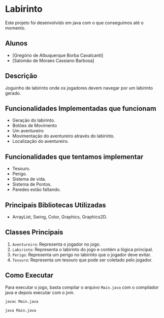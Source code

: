 # Labirinto

Este projeto foi desenvolvido em java com o que conseguimos até o momento.

## Alunos
- [Gregório de Albuquerque Borba Cavalcanti]
- [Salomão de Moraes Cassiano Barbosa]

## Descrição
Joguinho de labirinto onde os jogadores devem navegar por um labirinto gerado.

## Funcionalidades Implementadas que funcionam

- Geração do labirinto.
- Botões de Movimento
- Um aventureiro
- Movimentação do aventureiro através do labirinto.
- Localização do aventureiro.

## Funcionalidades que tentamos implementar

- Tesouro.
- Perigo.
- Sistema de vida.
- Sistema de Pontos.
- Paredes estão faltando.

## Principais Bibliotecas Utilizadas
- ArrayList, Swing, Color, Graphics, Graphics2D.

## Classes Principais
1. `Aventureiro`: Representa o jogador no jogo.
2. `Labirinto`: Representa o labirinto do jogo e contém a lógica principal.
3. `Perigo`: Representa um perigo no labirinto que o jogador deve evitar.
4. `Tesouro`: Representa um tesouro que pode ser coletado pelo jogador.

## Como Executar
Para executar o jogo, basta compilar o arquivo `Main.java` com o compilador java e depois executar com o jvm.

```bash
javac Main.java

java Main.java
